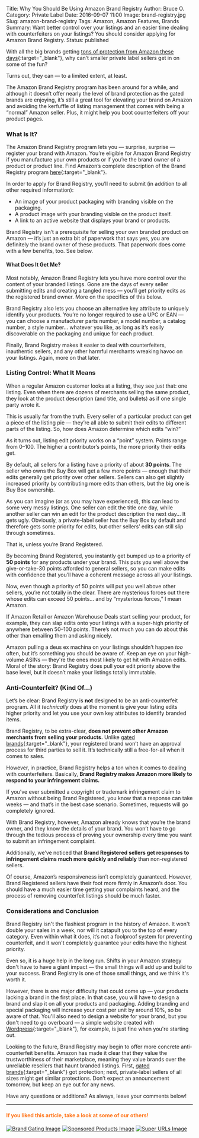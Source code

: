 Title: Why You Should Be Using Amazon Brand Registry
Author: Bruce O.
Category: Private Label
Date: 2016-09-07 11:00
Image: brand-registry.jpg
Slug: amazon-brand-registry
Tags: Amazon, Amazon Features, Brands
Summary: Want better control over your listings and an easier time dealing with counterfeiters on your listings? You should consider applying for Amazon Brand Registry.
Status: published

With all the big brands getting [tons of protection from Amazon these days](https://efficientera.com/blog/2016/09/amazon-brand-gating.html){:target="_blank"}, why can’t smaller private label sellers get in on some of the fun?

Turns out, they can — to a limited extent, at least.

The Amazon Brand Registry program has been around for a while, and although it doesn’t offer nearly the level of brand protection as the gated brands are enjoying, it’s still a great tool for elevating your brand on Amazon and avoiding the kerfuffle of listing management that comes with being a “normal” Amazon seller. Plus, it might help you boot counterfeiters off your product pages.

### What Is It?

The Amazon Brand Registry program lets you — surprise, surprise — register your brand with Amazon. You’re eligible for Amazon Brand Registry if you manufacture your own products or if you’re the brand owner of a product or product line. Find Amazon’s complete description of the Brand Registry program [here](https://sellercentral.amazon.com/gp/help/200955930){:target="_blank"}.

In order to apply for Brand Registry, you’ll need to submit (in addition to all other required information):

* An image of your product packaging with branding visible on the packaging.
* A product image with your branding visible on the product itself.
* A link to an active website that displays your brand or products.

Brand Registry isn’t a prerequisite for selling your own branded product on Amazon — it’s just an extra bit of paperwork that says yes, you are definitely the brand owner of these products. That paperwork does come with a few benefits, too. See below.

#### What Does It Get Me?

Most notably, Amazon Brand Registry lets you have more control over the content of your branded listings. Gone are the days of every seller submitting edits and creating a tangled mess — you’ll get priority edits as the registered brand owner. More on the specifics of this below.

Brand Registry also lets you choose an alternative key attribute to uniquely identify your products. You’re no longer required to use a UPC or EAN — you can choose a manufacturer parts number, a model number, a catalog number, a style number… whatever you like, as long as it’s easily discoverable on the packaging and unique for each product.

Finally, Brand Registry makes it easier to deal with counterfeiters, inauthentic sellers, and any other harmful merchants wreaking havoc on your listings. Again, more on that later.

### Listing Control: What It Means

When a regular Amazon customer looks at a listing, they see just that: one listing. Even when there are dozens of merchants selling the same product, they look at the product description (and title, and bullets) as if one single party wrote it.

This is usually far from the truth. Every seller of a particular product can get a piece of the listing pie — they’re all able to submit their edits to different parts of the listing. So, how does Amazon determine which edits “win?”

As it turns out, listing edit priority works on a “point” system. Points range from 0–100. The higher a contributor’s points, the more priority their edits get.

By default, all sellers for a listing have a priority of about **30 points**. The seller who owns the Buy Box will get a few more points — enough that their edits generally get priority over other sellers. Sellers can also get slightly increased priority by contributing more edits than others, but the big one is Buy Box ownership. 

As you can imagine (or as you may have experienced), this can lead to some very messy listings. One seller can edit the title one day, while another seller can win an edit for the product description the next day… It gets ugly. Obviously, a private-label seller has the Buy Box by default and therefore gets some priority for edits, but other sellers’ edits can still slip through sometimes. 

That is, unless you’re Brand Registered.

By becoming Brand Registered, you instantly get bumped up to a priority of **50 points** for any products under your brand. This puts you well above the give-or-take-30 points afforded to general sellers, so you can make edits with confidence that you’ll have a coherent message across all your listings.

Now, even though a priority of 50 points will put you well above other sellers, you’re not totally in the clear. There are mysterious forces out there whose edits can exceed 50 points… and by “mysterious forces,” I mean Amazon.

If Amazon Retail or Amazon Warehouse Deals start selling your product, for example, they can slap edits onto your listings with a super-high priority of anywhere between 50–100 points. There’s not much you can do about this other than emailing them and asking nicely. 

Amazon pulling a deus ex machina on your listings shouldn’t happen *too* often, but it’s something you should be aware of. Keep an eye on your high-volume ASINs — they're the ones most likely to get hit with Amazon edits. Moral of the story: Brand Registry does pull your edit priority above the base level, but it doesn’t make your listings totally immutable.

### Anti-Counterfeit? (Kind Of…)

Let’s be clear: Brand Registry is **not** designed to be an anti-counterfeit program. All it *technically* does at the moment is give your listing edits higher priority and let you use your own key attributes to identify branded items.

Brand Registry, to be extra-clear, **does not prevent other Amazon merchants from selling your products.** Unlike [gated brands](https://efficientera.com/blog/2016/09/amazon-brand-gating.html){:target="_blank"}, your registered brand won’t have an approval process for third parties to sell it. It’s technically still a free-for-all when it comes to sales.

However, in practice, Brand Registry helps a ton when it comes to dealing with counterfeiters. Basically, **Brand Registry makes Amazon more likely to respond to your infringement claims.**

If you’ve ever submitted a copyright or trademark infringement claim to Amazon without being Brand Registered, you know that a response can take weeks — and that’s in the best case scenario. Sometimes, requests will go completely ignored.

With Brand Registry, however, Amazon already knows that you’re the brand owner, and they know the details of your brand. You won’t have to go through the tedious process of proving your ownership every time you want to submit an infringement complaint. 

Additionally, we’ve noticed that **Brand Registered sellers get responses to infringement claims much more quickly and reliably** than non-registered sellers.

Of course, Amazon’s responsiveness isn’t completely guaranteed. However, Brand Registered sellers have their foot more firmly in Amazon’s door. You should have a much easier time getting your complaints heard, and the process of removing counterfeit listings should be much faster.

### Considerations and Conclusion

Brand Registry isn't the flashiest program in the history of Amazon. It won't double your sales in a week, nor will it catapult you to the top of every category. Even within what it does, it’s not a foolproof system for preventing counterfeit, and it won't completely guarantee your edits have the highest priority.

Even so, it is a huge help in the long run. Shifts in your Amazon strategy don't have to have a giant impact — the small things will add up and build to your success. Brand Registry is one of those small things, and we think it's worth it.

However, there is one major difficulty that could come up — your products lacking a brand in the first place. In that case, you will have to design a brand and slap it on all your products and packaging. Adding branding and special packaging will increase your cost per unit by around 10%, so be aware of that. You'll also need to design a website for your brand, but you don't need to go overboard — a simple website created with [Wordpress](https://wordpress.com/){:target="_blank"}, for example, is just fine when you're starting out.

Looking to the future, Brand Registry may begin to offer more concrete anti-counterfeit benefits. Amazon has made it clear that they value the trustworthiness of their marketplace, meaning they value brands over the unreliable resellers that haunt branded listings. First, [gated brands](https://efficientera.com/blog/2016/09/amazon-brand-gating.html){:target="_blank"} got protection; next, private-label sellers of all sizes might get similar protections. Don’t expect an announcement tomorrow, but keep an eye out for any news.

Have any questions or additions? As always, leave your comments below!

---

#### <font color="FF751A">If you liked this article, take a look at some of our others!</font>

<a href="https://efficientera.com/blog/2016/09/amazon-brand-gating.html" target="_blank">![Brand Gating Image](/images/blog/related/brand-gating_small.jpg)</a>
<a href="https://efficientera.com/blog/2016/08/3-tips-for-optimizing-your-amazon-sponsored-products.html" target="_blank">![Sponsored Products Image](/images/blog/related/sponsored-products_small.jpg)</a>
<a href="https://efficientera.com/blog/2016/07/the-lowdown-on-super-urls.html" target="_blank">![Super URLs Image](/images/blog/related/super-urls_small.jpg)</a>